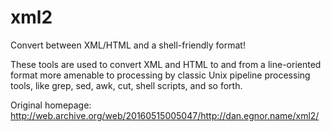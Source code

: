 xml2
====

Convert between XML/HTML and a shell-friendly format!

These tools are used to convert XML and HTML to and from a line-oriented format more amenable to processing by classic Unix pipeline processing tools, like grep, sed, awk, cut, shell scripts, and so forth.

Original homepage:
http://web.archive.org/web/20160515005047/http://dan.egnor.name/xml2/
